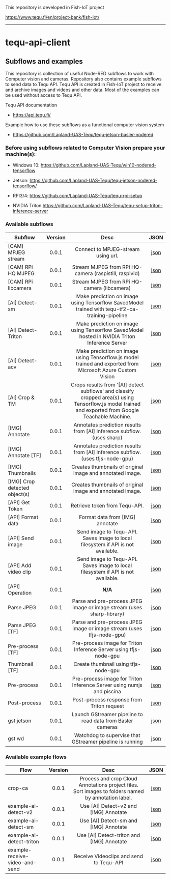This repository is developed in Fish-IoT project

https://www.tequ.fi/en/project-bank/fish-iot/ 

---

# tequ-api-client

## Subflows and examples

This repository is collection of useful Node-RED subflows to work with Computer vision and cameras. Repository also contains example subflows to send data to Tequ API. Tequ API is created in Fish-IoT project to receive and archive images and videos and other data. Most of the examples can be used without access to Tequ API.

Tequ API documentation

- https://api.tequ.fi/

Example how to use these subflows as a functional computer vision system

- https://github.com/Lapland-UAS-Tequ/tequ-jetson-basler-nodered


### Before using subflows related to Computer Vision prepare your machine(s):

- Windows 10: https://github.com/Lapland-UAS-Tequ/win10-nodered-tensorflow

- Jetson: https://github.com/Lapland-UAS-Tequ/tequ-jetson-nodered-tensorflow/

- RPI3/4: https://github.com/Lapland-UAS-Tequ/tequ-rpi-setup

- NVIDIA Triton https://github.com/Lapland-UAS-Tequ/tequ-setup-triton-inference-server


### Available subflows

| Subflow                     | Version         | Desc | JSON |
| ----------------------------|:---------------:| :-------------:| :-------------:|
| [CAM] MPJEG stream          | 0.0.1           | Connect to MPJEG-stream using url. | <a href="subflows/cam-mjpeg.json">json</a> |
| [CAM] RPi HQ MJPEG          | 0.0.1           | Stream MJPEG from RPi HQ-camera (raspistill, raspivid) | <a href="subflows/cam-rpi-hq-camera.json">json</a> |
| [CAM] RPi libcamera         | 0.0.1           | Stream MJPEG from RPi HQ-camera (libcamera) | <a href="subflows/cam-rpi-libcamera-mjpeg.json">json</a> |
| [AI] Detect-sm | 0.0.1 |Make prediction on image using Tensorflow SavedModel trained with tequ-tf2-ca-training-pipeline | <a href="subflows/ai-detect-sm.json">json</a> |
| [AI] Detect-Triton | 0.0.1 | Make prediction on image using Tensorflow SavedModel hosted in NVIDIA Triton Inference Server | <a href="subflows/ai-detect-triton.json">json</a> |
| [AI] Detect-acv           | 0.0.1          | Make prediction on image using Tensorflow.js model trained and exported from Microsoft Azure Custom Vision | <a href="subflows/ai-detect-acv.json">json</a>  |
| [AI] Crop & TM           | 0.0.1          | Crops results from '[AI] detect subflows' and classify cropped area(s) using Tensorflow.js model trained and exported from Google Teachable Machine. | <a href="subflows/ai-crop-tm.json">json</a> |
| [IMG] Annotate	            | 0.0.1           | Annotates prediction results from [AI] Inference subflow. (uses sharp)| <a href="subflows/img-annotate.json">json</a> |
| [IMG] Annotate [TF]         | 0.0.1           | Annotates prediction results from [AI] Inference subflow. (uses tfjs-node-gpu) | <a href="subflows/img-annotate.json">json</a> |
| [IMG] Thumbnails            | 0.0.1           | Creates thumbnails of original image and annotated image. | <a href="subflows/img-thumbnails.json">json</a> |
| [IMG] Crop detected object(s) | 0.0.1     | Creates thumbnails of original image and annotated image. | <a href="subflows/img-crop-detected-object.json">json</a> |
| [API] Get Token             | 0.0.1           | Retrieve token from Tequ-API. | <a href="subflows/api-get-token.json">json</a> |
| [API] Format data   | 0.0.1     | Format data from [IMG] annotate | <a href="subflows/api-format-data.json">json</a> |
| [API] Send image    | 0.0.1   | Send image to Tequ-API. Saves image to local filesystem if API is not available. | <a href="subflows/api-add-image.json">json</a> |
| [API] Add video clip   | 0.0.1  | Send image to Tequ-API. Saves image to local filesystem if API is not available. | <a href="subflows/api-add-video.json">json</a> |
| [API] Operation            | 0.0.1            | **N/A** | <a href="subflows/api-operation.json">json</a> |
| Parse JPEG | 0.0.1     | Parse and pre-process JPEG image or image stream (uses sharp-library)| <a href="subflows/Parse%20JPEG.json">json</a> 
| Parse JPEG [TF] | 0.0.1     | Parse and pre-process JPEG image or image stream (uses tfjs-node-gpu)| <a href="subflows/Parse%20JPEG.json">json</a> 
| Pre-process [TF]           | 0.0.1            | Pre-process image for Triton Inference Server using tfjs-node-gpu | <a href="subflows/Pre-process [TF].json">json</a>
| Thumbnail [TF]           | 0.0.1            | Create thumbnail using tfjs-node-gpu | <a href="subflows/tf-thumbnail.json">json</a>
| Pre-process                | 0.0.1            | Pre-process image for Triton Inference Server using numjs and piscina | <a href="subflows/Pre-process.json">json</a> | Triton request | 0.0.1     | Send pre-processed image to Triton Inference Server | <a href="subflows/Triton%20request.json">json</a> 
| Post-process | 0.0.1     | Post-process response from Triton request| <a href="subflows/Post%20process.json">json</a> 
| gst jetson | 0.0.1     | Launch GStreamer pipeline to read data from Basler cameras | <a href="subflows/gst-jetson.json">json</a> 
| gst wd | 0.0.1     | Watchdog to supervise that GStreamer pipeline is running | <a href="subflows/gst-wd.json">json</a> 

### Available example flows

| Flow                      | Version         | Desc           | JSON           |
| --------------------------|:---------------:| :-------------:| :-------------:|
| crop-ca                   | 0.0.1           | Process and crop Cloud Annotations project files. Sort images to folders named by annotation label. | <a href="flows/crop-ca.json">json</a> |
| example-ai-detect-v2      | 0.0.1           | Use [AI] Detect-v2 and [IMG] Annotate | <a href="flows/example-ai-detect-v2.json">json</a> |
| example-ai-detect-sm      | 0.0.1           | Use [AI] Detect-sm and [IMG] Annotate | <a href="flows/example-ai-detect-sm.json">json</a> |
| example-ai-detect-triton  | 0.0.1           | Use [AI] Detect-triton and [IMG] Annotate | <a href="flows/example-ai-detect-triton.json">json</a> |
| example-receive-video-and-send  | 0.0.1           | Receive Videoclips and send to Tequ-API | <a href="flows/example-receive-video-and-send.json">json</a> |
